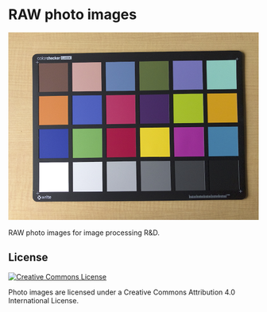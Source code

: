 # RAW photo images

![](images/colorchart-iphone7plus-cloudy.jpg)

RAW photo images for image processing R&D.

## License

<a rel="license" href="http://creativecommons.org/licenses/by/4.0/"><img alt="Creative Commons License" style="border-width:0" src="https://i.creativecommons.org/l/by/4.0/88x31.png" /></a>

Photo images are licensed under a Creative Commons Attribution 4.0 International License.
